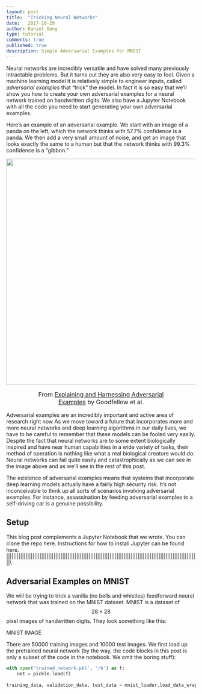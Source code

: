 ```yaml
---
layout: post
title:  "Tricking Neural Networks"
date:   2017-10-29
author: Daniel Geng
type: tutorial
comments: true
published: true
description: Simple Adversarial Examples for MNIST
---
```


<style>
  .img {
  width: 600px;
  }
  
</style>

Neural networks are incredibly versatile and have solved many previously intractable problems. But it turns out they are also very easy to fool. Given a machine learning model it is relatively simple to engineer inputs, called *adversarial examples* that “trick” the model. In fact it is so easy that we’ll show you how to create your own adversarial examples for a neural network trained on handwritten digits. We also have a Jupyter Notebook with all the code you need to start generating your own adversarial examples.

<!-- break -->

Here’s an example of an adversarial example. We start with an image of a panda on the left, which the network thinks with 57.7% confidence is a panda. We then add a very small amount of noise, and get an image that looks exactly the same to a human but that the network thinks with 99.3% confidence is a “gibbon.”

<center>
  <img src="{{ site.baseurl }}/assets/2017-10-31-adversarial-examples/goodfellow.png" class="img" style="">
  <div style="max-width: 70%;">
   <p style="font-size: 16px;">
From <a target="_blank" href="https://arxiv.org/abs/1412.6572">Explaining and Harnessing Adversarial Examples</a> by Goodfellow et al.
   </p>
  </div>
</center>

Adversarial examples are an incredibly important and active area of research right now As we move toward a future that incorporates more and more neural networks and deep learning algorithms in our daily lives, we have to be careful to remember that these models can be fooled very easily. Despite the fact that neural networks are to some extent biologically inspired and have near human capabilities in a wide variety of tasks, their method of operation is nothing like what a real biological creature would do. Neural networks can fail quite easily and catastrophically as we can see in the image above and as we’ll see in the rest of this post.

The existence of adversarial examples means that systems that incorporate deep learning models actually have a fairly high security risk. It’s not inconceivable to think up all sorts of scenarios involving adversarial examples. For instance, assassination by feeding adversarial examples to a self-driving car is a genuine possibility.

## Setup

This blog post complements a Jupyter Notebook that we wrote. You can clone the repo here. Instructions for how to install Jupyter can be found here. 
	||||||||||||||||||||||||||||||||||||||||||||||||||||||||||||||||||||||||||||||||||||||||||||||||||||||||||||||\\

## Adversarial Examples on MNIST

We will be trying to trick a vanilla (no bells and whistles) feedforward neural network that was trained on the MNIST dataset. MNIST is a dataset of $$ 28 \times 28 $$ pixel images of handwritten digits. They look something like this:

MNIST IMAGE 

There are 50000 training images and 10000 test images. We first load up the pretrained neural network (by the way, the code blocks in this post is only a subset of the code in the notebook. We omit the boring stuff):

```python
with open('trained_network.pkl', 'rb') as f:  
    net = pickle.load(f)  
    
training_data, validation_data, test_data = mnist_loader.load_data_wrapper()
```



